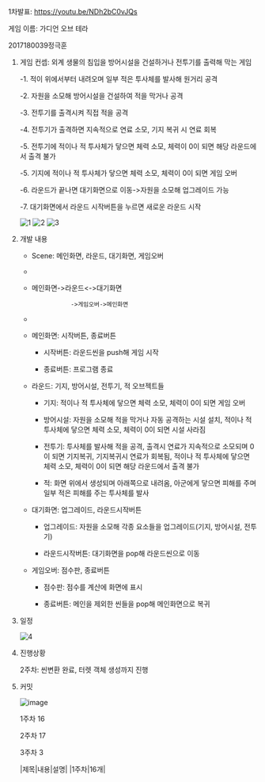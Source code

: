 1차발표: https://youtu.be/NDh2bC0vJQs

게임 이름: 가디언 오브 테라

2017180039정극훈

1. 게임 컨셉: 외계 생물의 침입을 방어시설을 건설하거나 전투기를 출력해 막는 게임
   
   -1. 적이 위에서부터 내려오며 일부 적은 투사체를 발사해 원거리 공격
   
   -2. 자원을 소모해 방어시설을 건설하여 적을 막거나 공격
   
   -3. 전투기를 출격시켜 직접 적을 공격
   
   -4. 전투기가 출격하면 지속적으로 연료 소모, 기지 복귀 시 연료 회복
   
   -5. 전투기에 적이나 적 투사체가 닿으면 체력 소모, 체력이 0이 되면 해당 라운드에서 출격 불가
   
   -5. 기지에 적이나 적 투사체가 닿으면 체력 소모, 체력이 0이 되면 게임 오버
   
   -6. 라운드가 끝나면 대기화면으로 이동->자원을 소모해 업그레이드 가능
   
   -7. 대기화면에서 라운드 시작버튼을 누르면 새로운 라운드 시작
   
   ![1](https://github.com/user-attachments/assets/7b071a87-4be8-4c40-a69e-8b147fda04b9)
   ![2](https://github.com/user-attachments/assets/61fb7f1b-43d0-4f87-b8cf-ee52eeff512a)
   ![3](https://github.com/user-attachments/assets/af07c9ee-6643-427a-a368-cdbbc375130e)

   
3. 개발 내용
   - Scene: 메인화면, 라운드, 대기화면, 게임오버
   - 
   - 메인화면->라운드<->대기화면
  
                    ->게임오버->메인화면
   -            
   - 메인화면: 시작버튼, 종료버튼
     
     - 시작버튼: 라운드씬을 push해 게임 시작
       
     - 종료버튼: 프로그램 종료
       
    - 라운드: 기지, 방어시설, 전투기, 적 오브젝트들
      
      - 기지: 적이나 적 투사체에 닿으면 체력 소모, 체력이 0이 되면 게임 오버
        
      - 방어시설: 자원을 소모해 적을 막거나 자동 공격하는 시설 설치, 적이나 적 투사체에 닿으면 체력 소모, 체력이 0이 되면 시설 사라짐
        
      - 전투기: 투사체를 발사해 적을 공격, 출격시 연료가 지속적으로 소모되며 0이 되면 기지복귀, 기지복귀시 연료가 회복됨, 적이나 적 투사체에 닿으면 체력 소모, 체력이 0이 되면 해당 라운드에서 출격 불가
        
      - 적: 화면 위에서 생성되며 아래쪽으로 내려옴, 아군에게 닿으면 피해를 주며 일부 적은 피해를 주는 투사체를 발사
        
    - 대기화면: 업그레이드, 라운드시작버튼
      
      - 업그레이드: 자원을 소모해 각종 요소들을 업그레이드(기지, 방어시설, 전투기)
        
      - 라운드시작버튼: 대기화면을 pop해 라운드씬으로 이동
        
    - 게임오버: 점수판, 종료버튼
      
      - 점수판: 점수를 계산에 화면에 표시
        
      - 종료버튼: 메인을 제외한 씬들을 pop해 메인화면으로 복귀
        

4. 일정
   
   ![4](https://github.com/user-attachments/assets/0156253a-78d4-4bf1-8e5f-a09cc785931a)


5. 진행상황

   2주차: 씬변환 완료, 터렛 객체 생성까지 진행

6. 커밋
   
   ![image](https://github.com/user-attachments/assets/be4cbd63-98d8-49eb-b54a-5a4e04314a5b)

   1주차	16
   
   2주차	17
   
   3주차	3

   |제목|내용|설명|
   |1주차|16개|

